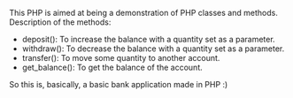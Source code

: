 This PHP is aimed at being a demonstration of PHP classes and methods. Description of the methods:

- deposit(): To increase the balance with a quantity set as a parameter.
- withdraw(): To decrease the balance with a quantity set as a parameter.
- transfer(): To move some quantity to another account.
- get_balance(): To get the balance of the account.

So this is, basically, a basic bank application made in PHP :)
